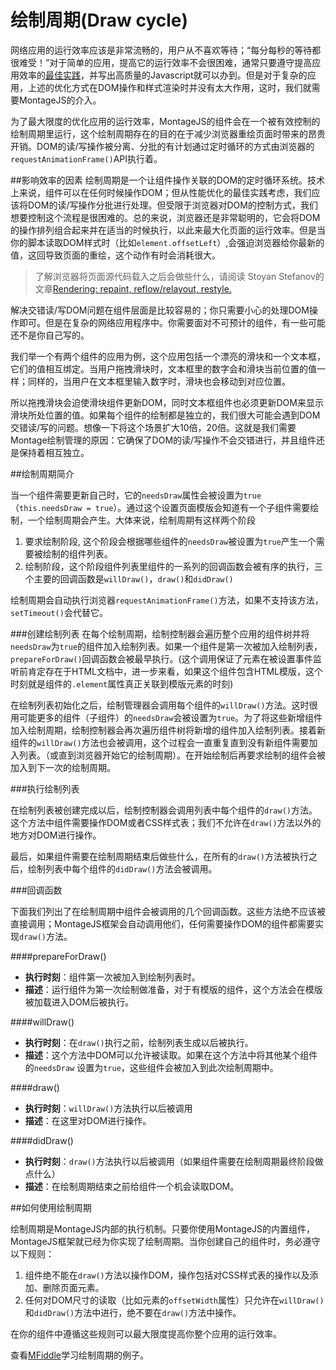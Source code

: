 绘制周期(Draw cycle)
================
网络应用的运行效率应该是非常流畅的，用户从不喜欢等待；“每分每秒的等待都很难受！”对于简单的应用，提高它的运行效率不会很困难，通常只要遵守提高应用效率的[最佳实践](https://developers.google.com/speed/docs/best-practices/rules_intro)，并写出高质量的Javascript就可以办到。但是对于复杂的应用，上述的优化方式在DOM操作和样式渲染时并没有太大作用，这时，我们就需要MontageJS的介入。

为了最大限度的优化应用的运行效率，MontageJS的组件会在一个被有效控制的绘制周期里运行，这个绘制周期存在的目的在于减少浏览器重绘页面时带来的昂贵开销。DOM的读/写操作被分离、分批的有计划通过定时循环的方式由浏览器的`requestAnimationFrame()`API执行着。

##影响效率的因素
绘制周期是一个让组件操作关联的DOM的定时循环系统。技术上来说，组件可以在任何时候操作DOM；但从性能优化的最佳实践考虑，我们应该将DOM的读/写操作分批进行处理。但受限于浏览器对DOM的控制方式，我们想要控制这个流程是很困难的。总的来说，浏览器还是非常聪明的，它会将DOM的操作排列组合起来并在适当的时候执行，以此来最大化页面的运行效率。但是当你的脚本读取DOM样式时（比如`element.offsetLeft`）,会强迫浏览器给你最新的值，这回导致页面的重绘，这个动作有时会消耗很大。

>了解浏览器将页面源代码载入之后会做些什么，请阅读 Stoyan Stefanov的文章[Rendering: repaint, reflow/relayout, restyle.](http://www.phpied.com/rendering-repaint-reflowrelayout-restyle/)

解决交错读/写DOM问题在组件层面是比较容易的；你只需要小心的处理DOM操作即可。但是在复杂的网络应用程序中。你需要面对不可预计的组件，有一些可能还不是你自己写的。

我们举一个有两个组件的应用为例，这个应用包括一个漂亮的滑块和一个文本框，它们的值相互绑定。当用户拖拽滑块时，文本框里的数字会和滑块当前位置的值一样；同样的，当用户在文本框里输入数字时，滑块也会移动到对应位置。

所以拖拽滑块会迫使滑块组件更新DOM，同时文本框组件也必须更新DOM来显示滑块所处位置的值。如果每个组件的绘制都是独立的，我们很大可能会遇到DOM交错读/写的问题。想像一下将这个场景扩大10倍，20倍。这就是我们需要Montage绘制管理的原因：它确保了DOM的读/写操作不会交错进行，并且组件还是保持着相互独立。

##绘制周期简介

当一个组件需要更新自己时，它的`needsDraw`属性会被设置为`true`（`this.needsDraw = true`）。通过这个设置页面模版会知道有一个子组件需要绘制，一个绘制周期会产生。大体来说，绘制周期有这样两个阶段

1. 要求绘制阶段, 这个阶段会根据哪些组件的`needsDraw`被设置为`true`产生一个需要被绘制的组件列表。
2. 绘制阶段，这个阶段组件列表里组件的一系列的回调函数会被有序的执行，三个主要的回调函数是`willDraw()`，`draw()`和`didDraw()`

绘制周期会自动执行浏览器`requestAnimationFrame()`方法，如果不支持该方法，`setTimeout()`会代替它。

###创建绘制列表
在每个绘制周期，绘制控制器会遍历整个应用的组件树并将`needsDraw`为`true`的组件加入绘制列表。如果一个组件是第一次被加入绘制列表，`prepareForDraw()`回调函数会被最早执行。(这个调用保证了元素在被设置事件监听前肯定存在于HTML文档中，进一步来看，如果这个组件包含HTML模版，这个时刻就是组件的`.element`属性真正关联到模版元素的时刻)

在绘制列表初始化之后，绘制管理器会调用每个组件的`willDraw()`方法。这时很用可能更多的组件（子组件）的`needsDraw`会被设置为`true`。为了将这些新增组件加入绘制周期，绘制控制器会再次遍历组件树将新增的组件加入绘制列表。接着新组件的`willDraw()`方法也会被调用，这个过程会一直重复直到没有新组件需要加入列表。（或直到浏览器开始它的绘制周期）。在开始绘制后再要求绘制的组件会被加入到下一次的绘制周期。

###执行绘制列表

在绘制列表被创建完成以后，绘制控制器会调用列表中每个组件的`draw()`方法。这个方法中组件需要操作DOM或者CSS样式表；我们不允许在`draw()`方法以外的地方对DOM进行操作。

最后，如果组件需要在绘制周期结束后做些什么，在所有的`draw()`方法被执行之后，绘制列表中每个组件的`didDraw()`方法会被调用。

###回调函数

下面我们列出了在绘制周期中组件会被调用的几个回调函数。这些方法绝不应该被直接调用；MontageJS框架会自动调用他们，任何需要操作DOM的组件都需要实现`draw()`方法。

####prepareForDraw()
* **执行时刻**：组件第一次被加入到绘制列表时。
* **描述**：运行组件为第一次绘制做准备，对于有模版的组件，这个方法会在模版被加载进入DOM后被执行。

####willDraw()
* **执行时刻**：在`draw()`执行之前，绘制列表生成以后被执行。
* **描述**：这个方法中DOM可以允许被读取。如果在这个方法中将其他某个组件的`needsDraw` 设置为`true`，这些组件会被加入到此次绘制周期中。

####draw()
* **执行时刻**：`willDraw()`方法执行以后被调用
* **描述**：在这里对DOM进行操作。

####didDraw()
* **执行时刻**：`draw()`方法执行以后被调用（如果组件需要在绘制周期最终阶段做点什么）
* **描述**：在绘制周期结束之前给组件一个机会读取DOM。

##如何使用绘制周期

绘制周期是MontageJS内部的执行机制。只要你使用MontageJS的内置组件，MontageJS框架就已经为你实现了绘制周期。当你创建自己的组件时，务必遵守以下规则：

1. 组件绝不能在`draw()`方法以操作DOM，操作包括对CSS样式表的操作以及添加、删除页面元素。
2. 任何对DOM尺寸的读取（比如元素的`offsetWidth`属性）只允许在`willDraw()`和`didDraw()`方法中进行，绝不要在`draw()`方法中操作。

在你的组件中遵循这些规则可以最大限度提高你整个应用的运行效率。

查看[MFiddle](http://montagejs.github.io/mfiddle/#!/5904498)学习绘制周期的例子。